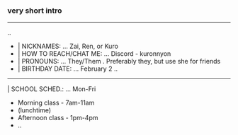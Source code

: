 ### very short intro
___
..
- | NICKNAMES: ...   Zai, Ren, or Kuro
- | HOW TO REACH/CHAT ME: ...   Discord - kuronnyon
- | PRONOUNS: ...   They/Them . Preferably they, but use she for friends
- | BIRTHDAY DATE: ...   February 2
..
___
| SCHOOL SCHED.: ...  Mon-Fri
- Morning class - 7am-11am
- (lunchtime)
- Afternoon class - 1pm-4pm
- ..
<!--
**go1qjo/go1qjo** is a ✨ _special_ ✨ repository because its `README.md` (this file) appears on your GitHub profile.

Here are some ideas to get you started:

- 🔭 I’m currently working on ...
- 🌱 I’m currently learning ...
- 👯 I’m looking to collaborate on ...
- 🤔 I’m looking for help with ...
- 💬 Ask me about ...
- 📫 How to reach me: ...
- 😄 Pronouns: ...
- ⚡ Fun fact: ...
-->
